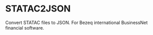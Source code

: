 # STATAC2JSON
Convert STATAC files to JSON. For Bezeq international BusinessNet financial software.
